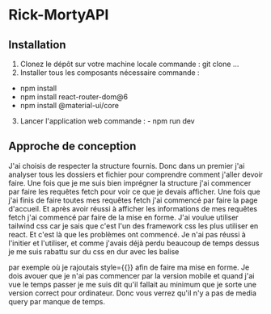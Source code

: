 # Rick-MortyAPI

## Installation
1. Clonez le dépôt sur votre machine locale
commande : git clone ...
2. Installer tous les composants nécessaire
commande :
- npm install
- npm install react-router-dom@6
- npm install @material-ui/core
3. Lancer l'application web
commande : - npm run dev

## Approche de conception
J'ai choisis de respecter la structure fournis. Donc dans un premier j'ai analyser tous les dossiers et fichier pour comprendre comment j'aller devoir faire.
Une fois que je me suis bien imprégner la structure j'ai commencer par faire les requêtes fetch pour voir ce que je devais afficher. Une fois que j'ai finis de faire toutes mes requêtes fetch j'ai commencé par faire la page d'accueil.
Et après avoir réussi à afficher les informations de mes requêtes fetch j'ai commencé par faire de la mise en forme. J'ai voulue utiliser tailwind css car je sais que c'est l'un des framework css les plus utiliser en react. Et c'est là que les problèmes ont commencé.
Je n'ai pas réussi à l'initier et l'utiliser, et comme j'avais déjà perdu beaucoup de temps dessus je me suis rabattu sur du css en dur avec les balise <div> par exemple où je rajoutais style={{}} afin de faire ma mise en forme.
Je dois avouer que je n'ai pas commencer par la version mobile et quand j'ai vue le temps passer je me suis dit qu'il fallait au minimum que je sorte une version correct pour ordinateur. Donc vous verrez qu'il n'y a pas de media query par manque de temps.
